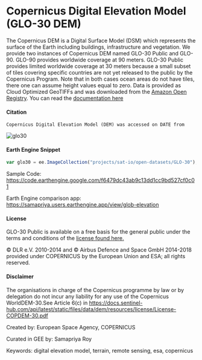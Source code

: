 # Copernicus Digital Elevation Model (GLO-30 DEM)

The Copernicus DEM is a Digital Surface Model (DSM) which represents the surface of the Earth including buildings, infrastructure and vegetation. We provide two instances of Copernicus DEM named GLO-30 Public and GLO-90. GLO-90 provides worldwide coverage at 90 meters. GLO-30 Public provides limited worldwide coverage at 30 meters because a small subset of tiles covering specific countries are not yet released to the public by the Copernicus Program. Note that in both cases ocean areas do not have tiles, there one can assume height values equal to zero. Data is provided as Cloud Optimized GeoTIFFs and was downloaded from the [Amazon Open Registry](https://registry.opendata.aws/copernicus-dem/). You can read the [documentation here](https://copernicus-dem-30m.s3.amazonaws.com/readme.html)

#### Citation

```
Copernicus Digital Elevation Model (DEM) was accessed on DATE from
```

![glo30](https://user-images.githubusercontent.com/6677629/153137961-1f1879cf-3ca9-44ff-afed-0e40bcd1dba6.gif)

#### Earth Engine Snippet

```js
var glo30 = ee.ImageCollection("projects/sat-io/open-datasets/GLO-30");
```

Sample Code: https://code.earthengine.google.com/f6479dc43ab9c13dd1cc9bd527cf0c01

Earth Engine comparison app: https://samapriya.users.earthengine.app/view/glob-elevation

#### License
GLO-30 Public is available on a free basis for the general public under the terms and conditions of the [license found here.](https://docs.sentinel-hub.com/api/latest/static/files/data/dem/resources/license/License-COPDEM-30.pdf)

© DLR e.V. 2010-2014 and © Airbus Defence and Space GmbH 2014-2018 provided under COPERNICUS by the European Union and ESA; all rights reserved.

#### Disclaimer
The organisations in charge of the Copernicus programme by law or by delegation do not incur any liability for any use
of the Copernicus WorldDEM-30.See Article 6(c) in https://docs.sentinel-hub.com/api/latest/static/files/data/dem/resources/license/License-COPDEM-30.pdf


Created by: European Space Agency, COPERNICUS

Curated in GEE by: Samapriya Roy

Keywords: digital elevation model, terrain, remote sensing, esa, copernicus
